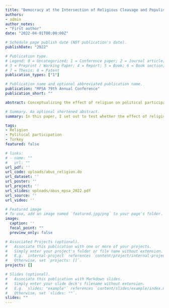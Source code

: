 ```yaml
---
title: "Democracy at the Intersection of Religious Cleavage and Populism"
authors:
- admin
author_notes:
- "First author"
date: "2022-04-01T00:00:00Z"

# Schedule page publish date (NOT publication's date).
publishDate: "2022"

# Publication type.
# Legend: 0 = Uncategorized; 1 = Conference paper; 2 = Journal article;
# 3 = Preprint / Working Paper; 4 = Report; 5 = Book; 6 = Book section;
# 7 = Thesis; 8 = Patent
publication_types: ["1"]

# Publication name and optional abbreviated publication name.
publication: "MPSA 79th Annual Conference"
publication_short: ""

abstract: Conceptualizing the effect of religion on political participation requires a more nuanced approach than simply assuming the effect of this variable changes slowly over long periods of time. I set out to test the contention that the effect of religiosity on political participation can change over relatively shorter periods of time. Testing this idea using survey data from a turbulent period of Turkey from 2013 to 2014, I find suggestive evidence that this type of political participation can also change even within a year.

# Summary. An optional shortened abstract.
summary: In this paper, I set out to test whether the effect of religiosity on political participation changes in shorter periods as opposed to the view that these changes are usually glacial. 

tags:
- Religion
- Political participation
- Turkey
featured: false

# links:
# - name: ""
#   url: ""
url_pdf: ''
url_code: uploads/abus_religion.do
url_dataset: ''
url_poster: ''
url_project: ''
url_slides: uploads/abus_mpsa_2022.pdf
url_source: ''
url_video: ''

# Featured image
# To use, add an image named `featured.jpg/png` to your page's folder. 
image:
  caption: ''
  focal_point: ""
  preview_only: false

# Associated Projects (optional).
#   Associate this publication with one or more of your projects.
#   Simply enter your project's folder or file name without extension.
#   E.g. `internal-project` references `content/project/internal-project/index.md`.
#   Otherwise, set `projects: []`.
projects: []

# Slides (optional).
#   Associate this publication with Markdown slides.
#   Simply enter your slide deck's filename without extension.
#   E.g. `slides: "example"` references `content/slides/example/index.md`.
#   Otherwise, set `slides: ""`.
slides: ""
---
```

